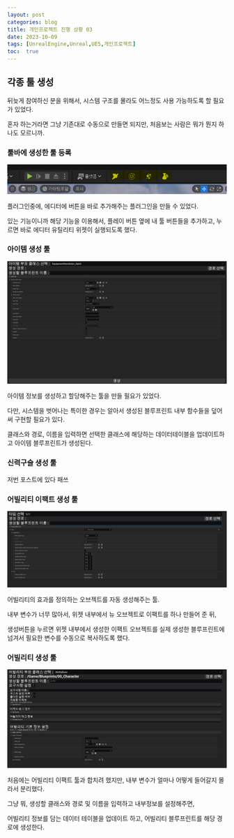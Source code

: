 ```yaml
---
layout: post
categories: blog
title: 개인프로젝트 진행 상황 03
date: 2023-10-09
tags: [UnrealEngine,Unreal,UE5,개인프로젝트]
toc:  true
---
```


## 각종 툴 생성

뒤늦게 참여하신 분을 위해서, 시스템 구조를 몰라도 어느정도 사용 가능하도록 할 필요가 있었다.

혼자 하는거라면 그냥 기존대로 수동으로 만들면 되지만, 처음보는 사람은 뭐가 뭔지 하나도 모르니까.

### 툴바에 생성한 툴 등록
![ex_screenshot](/assets/images/unreal/myProject/tools.png)

플러그인중에, 에디터에 버튼을 바로 추가해주는 플러그인을 만들 수 있었다.

있는 기능이니까 해당 기능을 이용해서, 플레이 버튼 옆에 내 툴 버튼들을 추가하고, 누르면 바로 에디터 유틸리티 위젯이 실행되도록 했다.

### 아이템 생성 툴
![ex_screenshot](/assets/images/unreal/myProject/itemTool.png)

아이템 정보를 생성하고 할당해주는 툴을 만들 필요가 있었다.

다만, 시스템을 벗어나는 특이한 경우는 알아서 생성된 블루프린트 내부 함수들을 덮어 써 구현할 필요가 있다.

클래스와 경로, 이름을 입력하면 선택한 클래스에 해당하는 데이터테이블을 업데이트하고 아이템 블루프린트가 생성된다.

### 신력구슬 생성 툴
저번 포스트에 있다 패쓰

### 어빌리티 이팩트 생성 툴
![ex_screenshot](/assets/images/unreal/myProject/abilityEffectTool.png)

어빌리티의 효과를 정의하는 오브젝트를 자동 생성해주는 툴.

내부 변수가 너무 많아서, 위젯 내부에서 뉴 오브젝트로 이팩트를 하나 만들어 준 뒤,

생성버튼을 누르면 위젯 내부에서 생성한 이팩트 오브젝트를 실제 생성한 블루프린트에 넘겨서 필요한 변수를 수동으로 복사하도록 했다.

### 어빌리티 생성 툴
![ex_screenshot](/assets/images/unreal/myProject/abilityTool.png)

처음에는 어빌리티 이팩트 툴과 합치려 했지만, 내부 변수가 얼마나 어떻게 들어갈지 몰라서 분리했다.

그냥 뭐, 생성할 클래스와 경로 및 이름을 입력하고 내부정보를 설정해주면,

어빌리티 정보를 담는 데이터 테이블을 업데이트 하고, 어빌리티 블루프린트를 해당 경로에 생성한다.
